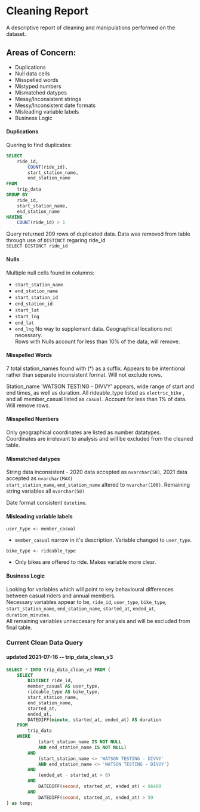 # Cleaning Report
A descriptive report of cleaning and manipulations performed on the dataset.
  
## Areas of Concern:
* Duplications
* Null data cells
* Misspelled words
* Mistyped numbers
* Mismatched datypes
* Messy/Inconsistent strings
* Messy/Inconsistent date formats
* Misleading variable labels
* Business Logic

#### Duplications
Quering to find duplicates:
```SQL
SELECT 
	ride_id, 
		COUNT(ride_id), 
		start_station_name, 
		end_station_name
FROM 
	trip_data
GROUP BY 
	ride_id, 
	start_station_name, 
	end_station_name
HAVING 
	COUNT(ride_id) > 1
```
Query returned 209 rows of duplicated data.
Data was removed from table through use of `DISTINCT` regaring ride_id  
`SELECT DISTINCT ride_id`  
  
#### Nulls
Multiple null cells found in columns:
  * `start_station_name`
  * `end_station_name`
  * `start_station_id`
  * `end_station_id`
  * `start_lat`
  * `start_lng`
  * `end_lat`
  * `end_lng`
No way to supplement data. Geographical locations not necessary.  
Rows with Nulls account for less than 10% of the data, will remove.
 
#### Misspelled Words
7 total station_names found with (\*) as a suffix. Appears to be intentional rather than separate inconsistent format. Will not exclude rows.  
   
Station_name 'WATSON TESTING - DIVVY' appears, wide range of start and end times, as well as duration. All rideable_type listed as `electric_bike` , and all member_casual listed as `casual`. Account for less than 1% of data. Will remove rows.  
  
#### Misspelled Numbers
Only geographical coordinates are listed as number datatypes.  
Coordinates are irrelevant to analysis and will be excluded from the cleaned table.  
  
 
#### Mismatched datypes
String data inconsistent - 2020 data accepted as `nvarchar(50)`, 2021 data accepted as `nvarchar(MAX)`  
`start_station_name`, `end_station_name` altered to `nvarchar(100)`. Remaining string variables all `nvarchar(50)`
 
Date format consistent `datetime`.

#### Misleading variable labels
`user_type <- member_casual`  
* `member_casual` narrow in it's description. Variable changed to `user_type`.  
  
`bike_type <- rideable_type`  
* Only bikes are offered to ride. Makes variable more clear.  
  
#### Business Logic
Looking for variables which will point to key behavioural differences between casual riders and annual members.  
Necessary variables appear to be, `ride_id`, `user_type`, `bike_type`, `start_station_name`, `end_station_name`, `started_at`, `ended_at`, `duration_minutes`.  
All remaining variables unneccesary for analysis and will be excluded from final table.

### Current Clean Data Query
#### updated 2021-07-16 -- trip_data_clean_v3 
  
```SQL
SELECT * INTO trip_data_clean_v3 FROM (
	SELECT
		DISTINCT ride_id,
		member_casual AS user_type,
		rideable_type AS bike_type,
		start_station_name,
		end_station_name,
		started_at,
		ended_at,
		DATEDIFF(minute, started_at, ended_at) AS duration
	FROM
		trip_data
	WHERE
			(start_station_name IS NOT NULL 
			AND end_station_name IS NOT NULL)
		AND
			(start_station_name <> 'WATSON TESTING - DIVVY'
			AND end_station_name <> 'WATSON TESTING - DIVVY')
		AND
			(ended_at - started_at > 0)
		AND
			DATEDIFF(second, started_at, ended_at) < 86400
		AND 
			DATEDIFF(second, started_at, ended_at) > 59
) as temp;
```
